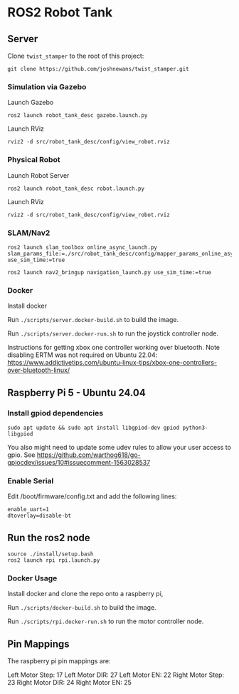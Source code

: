 # ROS2 Robot Tank

## Server

Clone `twist_stamper` to the root of this project:

```
git clone https://github.com/joshnewans/twist_stamper.git
```

### Simulation via Gazebo

Launch Gazebo
```
ros2 launch robot_tank_desc gazebo.launch.py
```

Launch RViz
```
rviz2 -d src/robot_tank_desc/config/view_robot.rviz
```


### Physical Robot

Launch Robot Server
```
ros2 launch robot_tank_desc robot.launch.py
```

Launch RViz
```
rviz2 -d src/robot_tank_desc/config/view_robot.rviz
```


### SLAM/Nav2

```
ros2 launch slam_toolbox online_async_launch.py slam_params_file:=./src/robot_tank_desc/config/mapper_params_online_async.yaml use_sim_time:=true
```

```
ros2 launch nav2_bringup navigation_launch.py use_sim_time:=true
```

### Docker
Install docker

Run `./scripts/server.docker-build.sh` to build the image.

Run `./scripts/server.docker-run.sh` to run the joystick controller node.

Instructions for getting xbox one controller working over bluetooth. Note disabling ERTM was not required on Ubuntu 22.04: https://www.addictivetips.com/ubuntu-linux-tips/xbox-one-controllers-over-bluetooth-linux/

## Raspberry Pi 5 - Ubuntu 24.04

### Install gpiod dependencies

```
sudo apt update && sudo apt install libgpiod-dev gpiod python3-libgpiod
```

You also might need to update some udev rules to allow your user access to gpio. See https://github.com/warthog618/go-gpiocdev/issues/10#issuecomment-1563028537

### Enable Serial

Edit /boot/firmware/config.txt and add the following lines:

```
enable_uart=1
dtoverlay=disable-bt
```

## Run the ros2 node

```
source ./install/setup.bash
ros2 launch rpi rpi.launch.py
```

### Docker Usage 
Install docker and clone the repo onto a raspberry pi,

Run `./scripts/docker-build.sh` to build the image.

Run `./scripts/rpi.docker-run.sh` to run the motor controller node.


## Pin Mappings
The raspberry pi pin mappings are:

Left Motor Step: 17
Left Motor DIR:  27
Left Motor EN:   22
Right Motor Step: 23
Right Motor DIR:  24
Right Motor EN:   25

